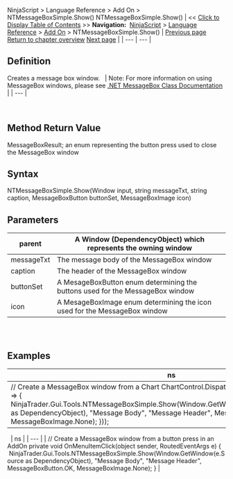 ﻿
NinjaScript > Language Reference > Add On > NTMessageBoxSimple.Show()
NTMessageBoxSimple.Show()
| << [Click to Display Table of Contents](ntmessageboxsimple_show().md) >> **Navigation:**     [NinjaScript](ninjascript.md) > [Language Reference](language_reference_wip.md) > [Add On](add_on.md) > NTMessageBoxSimple.Show() | [Previous page](ntmenuitem.md) [Return to chapter overview](add_on.md) [Next page](ntwindow.md) |
| --- | --- |
## Definition
Creates a message box window.
 
| Note: For more information on using MessageBox windows, please see [.NET MessageBox Class Documentation](https://docs.microsoft.com/en-us/dotnet/api/system.windows.messagebox?view=netframework-4.8) |
| --- |

 
## Method Return Value
MessageBoxResult; an enum representing the button press used to close the MessageBox window
 
## Syntax
NTMessageBoxSimple.Show(Window input, string messageTxt, string caption, MessageBoxButton buttonSet, MessageBoxImage icon)
 
## Parameters
| parent | A Window (DependencyObject) which represents the owning window |
| --- | --- |
| messageTxt | The message body of the MessageBox window |
| caption | The header of the MessageBox window |
| buttonSet | A MesageBoxButton enum determining the buttons used for the MessageBox window |
| icon | A MesageBoxImage enum determining the icon used for the MessageBox window |

## 
 
## Examples
| ns |
| --- |
| // Create a MessageBox window from a Chart ChartControl.Dispatcher.InvokeAsync(new Action(() => {          NinjaTrader.Gui.Tools.NTMessageBoxSimple.Show(Window.GetWindow(ChartControl.OwnerChart as DependencyObject), "Message Body", "Message Header", MessageBoxButton.OK, MessageBoxImage.None); })); |

 
| ns |
| --- |
| // Create a MessageBox window from a button press in an AddOn private void OnMenuItemClick(object sender, RoutedEventArgs e) {     NinjaTrader.Gui.Tools.NTMessageBoxSimple.Show(Window.GetWindow(e.Source as DependencyObject), "Message Body", "Message Header", MessageBoxButton.OK, MessageBoxImage.None); } |
